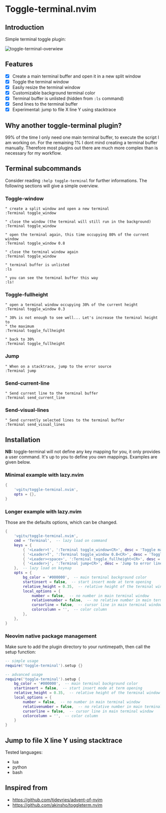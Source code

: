 # Toggle-terminal.nvim

## Introduction

Simple terminal toggle plugin:

![toggle-terminal-overwiew](https://github.com/vgitv/resources/blob/main/toggle-terminal/images/toggle-terminal-overview.png)

## Features

- [X] Create a main terminal buffer and open it in a new split window
- [X] Toggle the terminal window
- [X] Easily resize the terminal window
- [X] Customizable background terminal color
- [X] Terminal buffer is unlisted (hidden  from `:ls` command)
- [X] Send lines to the terminal buffer
- [X] Experimental: jump to file X line Y using stacktrace

## Why another toggle-terminal plugin?

99% of the time I only need one main terminal buffer, to execute the script I
am working on. For the remaining 1% I dont mind creating a terminal buffer
manually. Therefore most plugins out there are much more complex than is
necessary for my workflow.

## Terminal subcommands

Consider reading `:help toggle-terminal` for further informations. The
following sections will give a simple overview.

### Toggle-window

```vim
" create a split window and open a new terminal
:Terminal toggle_window

" close the window (the terminal will still run in the background)
:Terminal toggle_window

" open the terminal again, this time occupying 80% of the current window
:Terminal toggle_window 0.8

" close the terminal window again
:Terminal toggle_window

" terminal buffer is unlisted
:ls

" you can see the terminal buffer this way
:ls!
```

### Toggle-fullheight

```vim
" open a terminal window occupying 30% of the current height
:Terminal toggle_window 0.3

" 30% is not enough to see well... Let's increase the terminal height to
" the maximum
:Terminal toggle_fullheight

" back to 30%
:Terminal toggle_fullheight
```

### Jump

```vim
" When on a stacktrace, jump to the error source
:Terminal jump
```

### Send-current-line

```vim
" Send current line to the terminal buffer
:Terminal send_current_line
```

### Send-visual-lines

```vim
" Send currently selected lines to the terminal buffer
:Terminal send_visual_lines
```

## Installation

**NB:** toggle-terminal will not define any key mapping for you, it only
provides a user command. It's up to you to define you own mappings. Examples
are given below.

### Minimal example with lazy.nvim

```lua
{
    'vgitv/toggle-terminal.nvim',
    opts = {},
}
```

### Longer example with lazy.nvim

Those are the defaults options, which can be changed.

```lua
{
    'vgitv/toggle-terminal.nvim',
    cmd = 'Terminal',  -- lazy load on command
    keys = {
        { '<Leader>t', ':Terminal toggle_window<CR>', desc = 'Toggle main terminal (small)', silent = true },
        { '<Leader>T', ':Terminal toggle_window 0.8<CR>', desc = 'Toggle main terminal (big)', silent = true },
        { '<Leader><space>', ':Terminal toggle_fullheight<CR>', desc = 'Toggle main terminal full height', silent = true },
        { '<Leader>j', ':Terminal jump<CR>', desc = 'Jump to error line using stacktrace', silent = true },
    },  -- lazy load on keymap
    opts = {
        bg_color = '#000000',  -- main terminal background color
        startinsert = false,  -- start insert mode at term opening
        relative_height = 0.35,  -- relative height of the terminal window (beetween 0 and 1)
        local_options = {
            number = false,  -- no number in main terminal window
            relativenumber = false,  -- no relative number in main terminal window
            cursorline = false,  -- cursor line in main terminal window
            colorcolumn = '',  -- color column
        },
    },
}
```

### Neovim native package management

Make sure to add the plugin directory to your runtimepath, then call the setup
function:

```lua
-- simple usage
require('toggle-terminal').setup {}
```

```lua
-- advanced usage
require('toggle-terminal').setup {
    bg_color = '#000000',  -- main terminal background color
    startinsert = false,  -- start insert mode at term opening
    relative_height = 0.35,  -- relative height of the terminal window (beetween 0 and 1)
    local_options = {
        number = false,  -- no number in main terminal window
        relativenumber = false,  -- no relative number in main terminal window
        cursorline = false,  -- cursor line in main terminal window
        colorcolumn = '',  -- color column
    }
}
```

## Jump to file X line Y using stacktrace

Tested languages:

* lua
* python
* bash

## Inspired from

* https://github.com/tjdevries/advent-of-nvim
* https://github.com/akinsho/toggleterm.nvim
